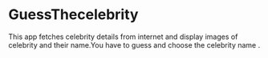 # GuessThecelebrity
This app fetches celebrity details from internet and display images of celebrity and their name.You have to guess and choose the celebrity name .
